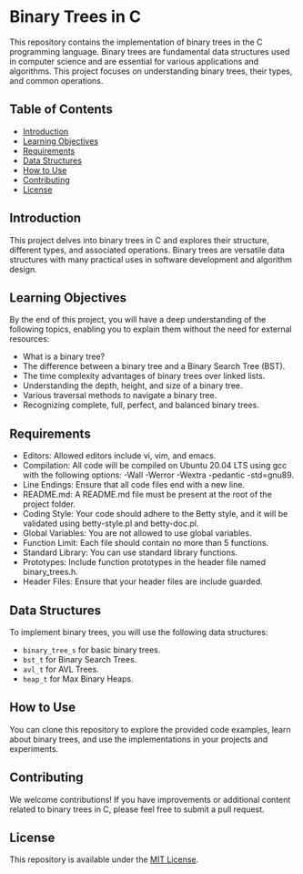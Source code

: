 # Binary Trees in C

This repository contains the implementation of binary trees in the C programming language. Binary trees are fundamental data structures used in computer science and are essential for various applications and algorithms. This project focuses on understanding binary trees, their types, and common operations.

## Table of Contents

- [Introduction](#introduction)
- [Learning Objectives](#learning-objectives)
- [Requirements](#requirements)
- [Data Structures](#data-structures)
- [How to Use](#how-to-use)
- [Contributing](#contributing)
- [License](#license)

## Introduction

This project delves into binary trees in C and explores their structure, different types, and associated operations. Binary trees are versatile data structures with many practical uses in software development and algorithm design.

## Learning Objectives

By the end of this project, you will have a deep understanding of the following topics, enabling you to explain them without the need for external resources:

- What is a binary tree?
- The difference between a binary tree and a Binary Search Tree (BST).
- The time complexity advantages of binary trees over linked lists.
- Understanding the depth, height, and size of a binary tree.
- Various traversal methods to navigate a binary tree.
- Recognizing complete, full, perfect, and balanced binary trees.

## Requirements

- Editors: Allowed editors include vi, vim, and emacs.
- Compilation: All code will be compiled on Ubuntu 20.04 LTS using gcc with the following options: -Wall -Werror -Wextra -pedantic -std=gnu89.
- Line Endings: Ensure that all code files end with a new line.
- README.md: A README.md file must be present at the root of the project folder.
- Coding Style: Your code should adhere to the Betty style, and it will be validated using betty-style.pl and betty-doc.pl.
- Global Variables: You are not allowed to use global variables.
- Function Limit: Each file should contain no more than 5 functions.
- Standard Library: You can use standard library functions.
- Prototypes: Include function prototypes in the header file named binary_trees.h.
- Header Files: Ensure that your header files are include guarded.

## Data Structures

To implement binary trees, you will use the following data structures:

- `binary_tree_s` for basic binary trees.
- `bst_t` for Binary Search Trees.
- `avl_t` for AVL Trees.
- `heap_t` for Max Binary Heaps.

## How to Use

You can clone this repository to explore the provided code examples, learn about binary trees, and use the implementations in your projects and experiments.

## Contributing

We welcome contributions! If you have improvements or additional content related to binary trees in C, please feel free to submit a pull request.

## License

This repository is available under the [MIT License](LICENSE).